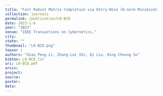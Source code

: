 ```yaml
---
title: "Fast Robust Matrix Completion via Entry-Wise l0-norm Minimization"
collection: journals
permalink: /publication/L0-BCD
date: 2023-1-6
year: "2023"
venue: "IEEE Transactions on Cybernetics,"
city: 
state: ""
thumbnail: "L0-BCD.png"
teaser : 
authors: "Xiao Peng Li, Zhang-Lei Shi, Qi Liu, Hing Cheung So"
bibtex: L0-BCD.txt
uri: L0-BCD.pdf
arxiv: 
project: 
source: 
poster: 
data:
---
```

